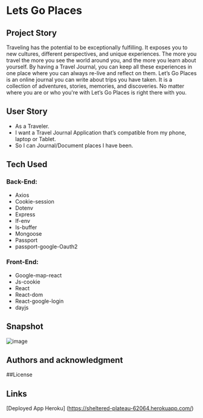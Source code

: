 # Lets Go Places

## Project Story
Traveling has the potential to be exceptionally fulfilling. It exposes you to new cultures, different perspectives, and unique experiences.  The more you travel the more you see the world around you, and the more you learn about yourself. By having a Travel Journal, you can keep all these experiences in one place where you can always re-live and reflect on them. Let’s Go Places is an online journal you can write about trips you have taken. It is a collection of adventures, stories, memories, and discoveries. 
No matter where you are or who you're with Let’s Go Places is right there with you.

## User Story
* As a Traveler.
* I want a Travel Journal Application that’s compatible from my phone, laptop or Tablet.
* So I can Journal/Document places I have been. 

## Tech Used

### Back-End:
* Axios
* Cookie-session
* Dotenv
* Express
* If-env
* Is-buffer
* Mongoose
* Passport
* passport-google-Oauth2

### Front-End:
* Google-map-react
* Js-cookie
* React
* React-dom
* React-google-login
* dayjs

## Snapshot

![image](https://user-images.githubusercontent.com/70359225/114305265-fc18ee00-9a9c-11eb-8b78-edd0c4ac3159.png)


## Authors and acknowledgment

##License




## Links

[Deployed App Heroku] (https://sheltered-plateau-62064.herokuapp.com/)



